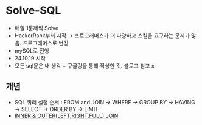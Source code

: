# Solve-SQL
- 매일 1문제씩 Solve
- HackerRank부터 시작 → 프로그래머스가 더 다양하고 스킬을 요구하는 문제가 많음. 프로그래머스로 변경
- mySQL로 진행
- 24.10.19 시작
- 모든 sql문은 내 생각 + 구글링을 통해 작성한 것. 블로그 참고 x

## 개념
- SQL 쿼리 실행 순서 : FROM and JOIN → WHERE → GROUP BY → HAVING → SELECT → ORDER BY → LIMIT   
- [INNER & OUTER(LEFT,RIGHT,FULL) JOIN](https://loving-carp-ab8.notion.site/INNER-OUTER-LEFT-RIGHT-FULL-JOIN-12fb3da1c1d980fda670f346f4ef0ed8)
